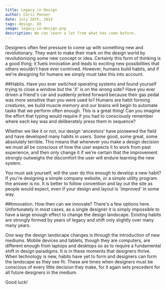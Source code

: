 ```yaml
---
title: Legacy in Design
author: Chris Penner
date: July 26th, 2014
tags: design, UX
image: legacy-in-design.png
description: We can learn a lot from what has come before.
---
```


Designers often feel pressure to come up with something new and revolutionary. They want to make their mark on the design world by revolutionizing some new concept or idea. Certainly this form of thinking is a good thing; it fuels innovation and leads to exciting new possibilities that others wouldn't have ever contrived. However, humans build habits, and if we're designing for humans we simply must take this into account.

##Habits.
Have you ever switched operating systems and found yourself trying to close a window but the 'X' is on the wrong side? Have you ever driven a friend's car and suddenly jerked forward because their gas pedal was more sensitive than you were used to? Humans are habit forming creatures, we build muscle memory and our brains will begin to automate tasks that we perform often enough. This is a great thing! Can you imagine the effort that typing would require if you had to consciously remember where each key was and deliberately press them in sequence?

Whether we like it or not, our design 'ancestors' have pioneered the field and have developed many habits in users. Some good, some great, some absolutely terrible. This means that whenever you make a design decision we must all be conscious of how the user expects it to work from past experience, and then only change it if we're certain that the improvement strongly outweighs the discomfort the user will endure learning the new system.

You must ask yourself, will the user do this enough to develop a new habit? If you're designing a simple company website, or a simple utility program the answer is no. It is better to follow convention and lay out the site as people would expect, even if your design and layout is 'improved' in some way.

##Innovation.
How then can we innovate? There's a few options here. Unfortunately in most cases, as a single designer it is simply impossible to have a large enough effect to change the design landscape. Existing habits are strongly formed by years of legacy and shift only slightly over many many years.

One way the design landscape changes is through the introduction of new mediums. Mobile devices and tablets, though they are computers, are different enough from laptops and desktops so as to require a fundamental shift in design paradigms. It is in these moments that designers thrive. When technology is new, habits have yet to form and designers can form the landscape as they see fit. These are times when designers must be conscious of every little decision they make, for it again sets precedent for all future designers in the medium.

Good luck!
